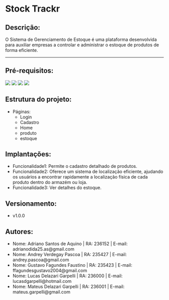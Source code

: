 <div>
  <h1>Stock Trackr</h1>
   <h2>Descrição:</h2>
  <p>O Sistema de Gerenciamento de Estoque é uma plataforma desenvolvida para auxiliar empresas a controlar e administrar o estoque de produtos de forma eficiente.</p>
 <hr>
  <h2>Pré-requisitos:</h2>
  <img src="https://img.shields.io/badge/Visual_Studio_Code-0078D4?style=for-the-badge&logo=visual%20studio%20code&logoColor=white">
  <img src="https://img.shields.io/badge/JavaScript-F7DF1E?style=for-the-badge&logo=javascript&logoColor=black">
  <img src="https://img.shields.io/badge/TypeScript-007ACC?style=for-the-badge&logo=typescript&logoColor=white">
  <img src="https://img.shields.io/badge/React-20232A?style=for-the-badge&logo=react&logoColor=61DAFB">

 <h2>Estrutura do projeto:</h2>
  <ul>
    <li>Páginas:
      <ul>
        <li>Login</li>
        <li>Cadastro</li>
        <li>Home</li>
        <li>produto</li>
        <li>estoque</li>
      </ul>
    </li>
  </ul>

  <h2>Implantações:</h2>
  <ul>
    <li>Funcionalidade1: Permite o cadastro detalhado de produtos.</li>
    <li>Funcionalidade2: Oferece um sistema de localização eficiente, ajudando os usuários a encontrar rapidamente a localização física de cada produto dentro do armazém ou loja.</li>
    <li>Funcionalidade3: Ver detalhes do estoque.</li>
  </ul>

  <h2>Versionamento:</h2>
  <ul>
    <li>v1.0.0</li>
  </ul>

  <h2>Autores:</h2>
  <ul>
    <li>Nome: Adriano Santos de Aquino | RA: 236152 | E-mail: adrianodida25.as@gmail.com</li>
    <li>Nome: Andrey Verdegay Pascoa | RA: 235427 | E-mail: andrey.pascoa@gmail.com</li>
    <li>Nome: Gustavo Fagundes Faustino | RA: 235423 | E-mail: ffagundesgustavo2004@gmail.com</li>
    <li>Nome: Lucas Delazari Garpelli | RA: 236000 | E-mail: lucasdgarpelli@hotmail.com</li>
    <li>Nome: Mateus Delazari Garpelli | RA: 236001 | E-mail: mateus.garpelli@gmail.com</li>
  </ul>
</div>
